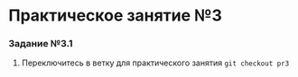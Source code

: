 # Практическое занятие №3


### Задание №3.1


1. Переключитесь в ветку для практического занятия ``git checkout pr3``